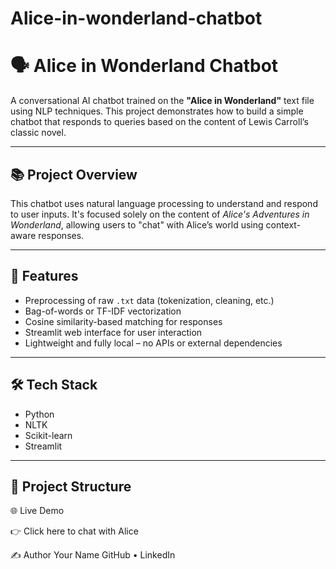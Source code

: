 # Alice-in-wonderland-chatbot

# 🗣️ Alice in Wonderland Chatbot

A conversational AI chatbot trained on the **"Alice in Wonderland"** text file using NLP techniques. This project demonstrates how to build a simple chatbot that responds to queries based on the content of Lewis Carroll’s classic novel.

---

## 📚 Project Overview

This chatbot uses natural language processing to understand and respond to user inputs. It's focused solely on the content of *Alice's Adventures in Wonderland*, allowing users to "chat" with Alice’s world using context-aware responses.

---

## 🚀 Features

- Preprocessing of raw `.txt` data (tokenization, cleaning, etc.)
- Bag-of-words or TF-IDF vectorization
- Cosine similarity-based matching for responses
- Streamlit web interface for user interaction
- Lightweight and fully local – no APIs or external dependencies

---

## 🛠️ Tech Stack

- Python
- NLTK
- Scikit-learn
- Streamlit

---

## 📂 Project Structure

🌐 Live Demo


👉 Click here to chat with Alice


✍️ Author
Your Name
GitHub • LinkedIn
